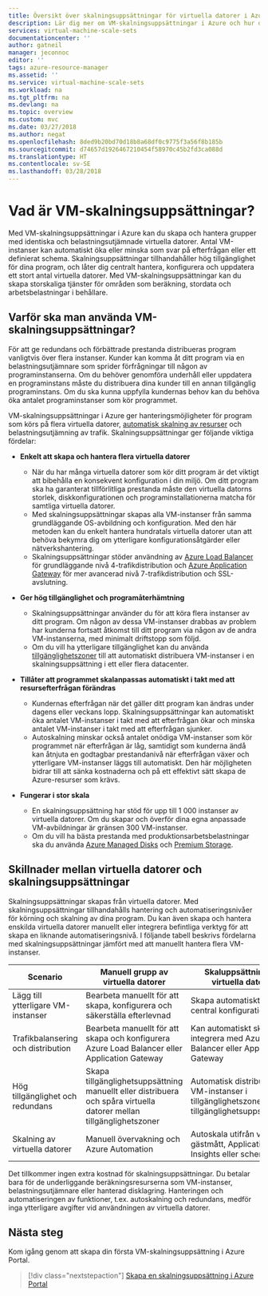 ```yaml
---
title: Översikt över skalningsuppsättningar för virtuella datorer i Azure | Microsoft Docs
description: Lär dig mer om VM-skalningsuppsättningar i Azure och hur du skalar dina program automatiskt
services: virtual-machine-scale-sets
documentationcenter: ''
author: gatneil
manager: jeconnoc
editor: ''
tags: azure-resource-manager
ms.assetid: ''
ms.service: virtual-machine-scale-sets
ms.workload: na
ms.tgt_pltfrm: na
ms.devlang: na
ms.topic: overview
ms.custom: mvc
ms.date: 03/27/2018
ms.author: negat
ms.openlocfilehash: 8ded9b20bd70d18b8a68df0c9775f3a56f8b185b
ms.sourcegitcommit: d74657d1926467210454f58970c45b2fd3ca088d
ms.translationtype: HT
ms.contentlocale: sv-SE
ms.lasthandoff: 03/28/2018
---
```

# <a name="what-are-virtual-machine-scale-sets"></a>Vad är VM-skalningsuppsättningar?
Med VM-skalningsuppsättningar i Azure kan du skapa och hantera grupper med identiska och belastningsutjämnade virtuella datorer. Antal VM-instanser kan automatiskt öka eller minska som svar på efterfrågan eller ett definierat schema. Skalningsuppsättningar tillhandahåller hög tillgänglighet för dina program, och låter dig centralt hantera, konfigurera och uppdatera ett stort antal virtuella datorer. Med VM-skalningsuppsättningar kan du skapa storskaliga tjänster för områden som beräkning, stordata och arbetsbelastningar i behållare.


## <a name="why-use-virtual-machine-scale-sets"></a>Varför ska man använda VM-skalningsuppsättningar?
För att ge redundans och förbättrade prestanda distribueras program vanligtvis över flera instanser. Kunder kan komma åt ditt program via en belastningsutjämnare som sprider förfrågningar till någon av programinstanserna. Om du behöver genomföra underhåll eller uppdatera en programinstans måste du distribuera dina kunder till en annan tillgänglig programinstans. Om du ska kunna uppfylla kundernas behov kan du behöva öka antalet programinstanser som kör programmet.

VM-skalningsuppsättningar i Azure ger hanteringsmöjligheter för program som körs på flera virtuella datorer, [automatisk skalning av resurser](virtual-machine-scale-sets-autoscale-overview.md) och belastningsutjämning av trafik. Skalningsuppsättningar ger följande viktiga fördelar:

- **Enkelt att skapa och hantera flera virtuella datorer**
    - När du har många virtuella datorer som kör ditt program är det viktigt att bibehålla en konsekvent konfiguration i din miljö. Om ditt program ska ha garanterat tillförlitliga prestanda måste den virtuella datorns storlek, diskkonfigurationen och programinstallationerna matcha för samtliga virtuella datorer.
    - Med skalningsuppsättningar skapas alla VM-instanser från samma grundläggande OS-avbildning och konfiguration. Med den här metoden kan du enkelt hantera hundratals virtuella datorer utan att behöva bekymra dig om ytterligare konfigurationsåtgärder eller nätverkshantering.
    - Skalningsuppsättningar stöder användning av [Azure Load Balancer](../load-balancer/load-balancer-overview.md) för grundläggande nivå 4-trafikdistribution och [Azure Application Gateway](../application-gateway/application-gateway-introduction.md) för mer avancerad nivå 7-trafikdistribution och SSL-avslutning.

- **Ger hög tillgänglighet och programåterhämtning**
    - Skalningsuppsättningar använder du för att köra flera instanser av ditt program. Om någon av dessa VM-instanser drabbas av problem har kunderna fortsatt åtkomst till ditt program via någon av de andra VM-instanserna, med minimalt driftstopp som följd.
    - Om du vill ha ytterligare tillgänglighet kan du använda [tillgänglighetszoner](../availability-zones/az-overview.md) till att automatiskt distribuera VM-instanser i en skalningsuppsättning i ett eller flera datacenter.

- **Tillåter att programmet skalanpassas automatiskt i takt med att resursefterfrågan förändras**
    - Kundernas efterfrågan när det gäller ditt program kan ändras under dagens eller veckans lopp. Skalningsuppsättningar kan automatiskt öka antalet VM-instanser i takt med att efterfrågan ökar och minska antalet VM-instanser i takt med att efterfrågan sjunker.
    - Autoskalning minskar också antalet onödiga VM-instanser som kör programmet när efterfrågan är låg, samtidigt som kunderna ändå kan åtnjuta en godtagbar prestandanivå när efterfrågan växer och ytterligare VM-instanser läggs till automatiskt. Den här möjligheten bidrar till att sänka kostnaderna och på ett effektivt sätt skapa de Azure-resurser som krävs.

- **Fungerar i stor skala**
    - En skalningsuppsättning har stöd för upp till 1 000 instanser av virtuella datorer. Om du skapar och överför dina egna anpassade VM-avbildningar är gränsen 300 VM-instanser.
    - Om du vill ha bästa prestanda med produktionsarbetsbelastningar ska du använda [Azure Managed Disks](../virtual-machines/windows/managed-disks-overview.md) och [Premium Storage](../virtual-machines/windows/premium-storage.md).


## <a name="differences-between-virtual-machines-and-scale-sets"></a>Skillnader mellan virtuella datorer och skalningsuppsättningar
Skalningsuppsättningar skapas från virtuella datorer. Med skalningsuppsättningar tillhandahålls hantering och automatiseringsnivåer för körning och skalning av dina program. Du kan även skapa och hantera enskilda virtuella datorer manuellt eller integrera befintliga verktyg för att skapa en liknande automatiseringsnivå. I följande tabell beskrivs fördelarna med skalningsuppsättningar jämfört med att manuellt hantera flera VM-instanser.

| Scenario                           | Manuell grupp av virtuella datorer                                                                    | Skaluppsättning för virtuella datorer |
|------------------------------------|----------------------------------------------------------------------------------------|---------------------------|
| Lägg till ytterligare VM-instanser        | Bearbeta manuellt för att skapa, konfigurera och säkerställa efterlevnad                             | Skapa automatiskt från central konfiguration |
| Trafikbalansering och distribution | Bearbeta manuellt för att skapa och konfigurera Azure Load Balancer eller Application Gateway      | Kan automatiskt skapa och integrera med Azure Load Balancer eller Application Gateway |
| Hög tillgänglighet och redundans   | Skapa tillgänglighetsuppsättning manuellt eller distribuera och spåra virtuella datorer mellan tillgänglighetszoner | Automatisk distribution av VM-instanser i tillgänglighetszoner eller tillgänglighetsuppsättningar |
| Skalning av virtuella datorer                     | Manuell övervakning och Azure Automation                                                 | Autoskala utifrån värdmått, gästmått, Application Insights eller schema |

Det tillkommer ingen extra kostnad för skalningsuppsättningar. Du betalar bara för de underliggande beräkningsresurserna som VM-instanser, belastningsutjämnare eller hanterad disklagring. Hanteringen och automatiseringen av funktioner, t.ex. autoskalning och redundans, medför inga ytterligare avgifter vid användningen av virtuella datorer.


## <a name="next-steps"></a>Nästa steg
Kom igång genom att skapa din första VM-skalningsuppsättning i Azure Portal.

> [!div class="nextstepaction"]
> [Skapa en skalningsuppsättning i Azure Portal](quick-create-portal.md)
